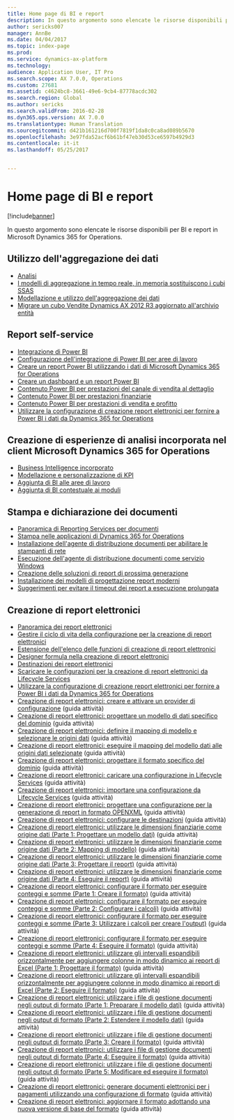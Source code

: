 ```yaml
---
title: Home page di BI e report
description: In questo argomento sono elencate le risorse disponibili per BI e report in Microsoft Dynamics 365 for Operations.
author: sericks007
manager: AnnBe
ms.date: 04/04/2017
ms.topic: index-page
ms.prod: 
ms.service: dynamics-ax-platform
ms.technology: 
audience: Application User, IT Pro
ms.search.scope: AX 7.0.0, Operations
ms.custom: 27681
ms.assetid: c4624bc8-3661-49e6-9cb4-87778acdc302
ms.search.region: Global
ms.author: sericks
ms.search.validFrom: 2016-02-28
ms.dyn365.ops.version: AX 7.0.0
ms.translationtype: Human Translation
ms.sourcegitcommit: d421b161216d700f7819f1da8c0ca8ad089b5670
ms.openlocfilehash: 3e97fda52acf6b61bf47eb30d53ce6597b4929d3
ms.contentlocale: it-it
ms.lasthandoff: 05/25/2017


---
```


# <a name="bi-amp-reporting-home-page"></a>Home page di BI e report

[!include[banner](../includes/banner.md)]


In questo argomento sono elencate le risorse disponibili per BI e report in Microsoft Dynamics 365 for Operations. 

<a name="working-with-aggregate-data"></a>Utilizzo dell'aggregazione dei dati
---------------------------

-   [Analisi](analytics.md)
-   [I modelli di aggregazione in tempo reale, in memoria sostituiscono i cubi SSAS](..\migration-upgrade\in-memory-real-time-aggregate-models.md)
-   [Modellazione e utilizzo dell'aggregazione dei dati](model-aggregate-data.md)
-   [Migrare un cubo Vendite Dynamics AX 2012 R3 aggiornato all'archivio entità](..\migration-upgrade\migrate-upgraded-cube-entity-store.md)

## <a name="self-service-reporting"></a>Report self-service
-   [Integrazione di Power BI](power-bi-integration.md)
-   [Configurazione dell'integrazione di Power BI per aree di lavoro](configure-power-bi-integration.md)
-   [Creare un report Power BI utilizzando i dati di Microsoft Dynamics 365 for Operations](create-powerbi-report-data.md)
-   [Creare un dashboard e un report Power BI](create-powerbi-report-dashboard.md)
-   [Contenuto Power BI per prestazioni del canale di vendita al dettaglio](retail-channel-performance-dashboard-power-bi-data.md)
-   [Contenuto Power BI per prestazioni finanziarie](financial-performance-power-bi-content-pack.md)
-   [Contenuto Power BI per prestazioni di vendita e profitto](sales-profitability-performance-content-pack.md)
-   [Utilizzare la configurazione di creazione report elettronici per fornire a Power BI i dati da Dynamics 365 for Operations](general-electronic-reporting-report-configuration-get-data-powerbi.md)

## <a name="building-embedded-analytical-experiences-in-the-dynamics-365-for-operations-client"></a>Creazione di esperienze di analisi incorporata nel client Microsoft Dynamics 365 for Operations
-   [Business Intelligence incorporato](analytics.md#embedded-business-intelligence)
-   [Modellazione e personalizzazione di KPI](analytics.md#kpi-modeling-and-customization)
-   [Aggiunta di BI alle aree di lavoro](add-bi-workspaces.md)
-   [Aggiunta di BI contestuale ai moduli](add-contextual-bi-forms.md)

## <a name="document-reporting-and-printing"></a>Stampa e dichiarazione dei documenti
-   [Panoramica di Reporting Services per documenti](document-reporting-services.md)
-   [Stampa nelle applicazioni di Dynamics 365 for Operations](print-documents.md)
-   [Installazione dell'agente di distribuzione documenti per abilitare le stampanti di rete](install-document-routing-agent.md)
-   [Esecuzione dell'agente di distribuzione documenti come servizio Windows](run-document-routing-agent-as-windows-service.md)
-   [Creazione delle soluzioni di report di prossima generazione](create-nextgen-reporting-solutions.md)
-   [Installazione dei modelli di progettazione report moderni](install-modern-report-design-templates.md)
-   [Suggerimenti per evitare il timeout dei report a esecuzione prolungata](prevent-long-running-reports-timing-out.md)

## <a name="electronic-reporting"></a>Creazione di report elettronici
-   [Panoramica dei report elettronici](general-electronic-reporting.md)
-   [Gestire il ciclo di vita della configurazione per la creazione di report elettronici](general-electronic-reporting-manage-configuration-lifecycle.md)
-   [Estensione dell'elenco delle funzioni di creazione di report elettronici](general-electronic-reporting-formulas-list-extension.md)
-   [Designer formula nella creazione di report elettronici](general-electronic-reporting-formula-designer.md)
-   [Destinazioni dei report elettronici](electronic-reporting-destinations.md)
-   [Scaricare le configurazioni per la creazione di report elettronici da Lifecycle Services](download-electronic-reporting-configuration-lcs.md)
-   [Utilizzare la configurazione di creazione report elettronici per fornire a Power BI i dati da Dynamics 365 for Operations](general-electronic-reporting-report-configuration-get-data-powerbi.md)
-   [Creazione di report elettronici: creare e attivare un provider di configurazione](http://ax.help.dynamics.com/en/wiki/er-select-service-provider/) (guida attività)
-   [Creazione di report elettronici: progettare un modello di dati specifico del dominio](http://ax.help.dynamics.com/en/wiki/er-design-domain-specific-data-model/) (guida attività)
-   [Creazione di report elettronici: definire il mapping di modello e selezionare le origini dati](http://ax.help.dynamics.com/en/wiki/er-define-model-mapping-and-select-data-sources/) (guida attività)
-   [Creazione di report elettronici: eseguire il mapping del modello dati alle origini dati selezionate](http://ax.help.dynamics.com/en/wiki/er-map-data-model-to-selected-data-sources/) (guida attività)
-   [Creazione di report elettronici: progettare il formato specifico del dominio](http://ax.help.dynamics.com/en/wiki/er-design-domain-specific-format/) (guida attività)
-   [Creazione di report elettronici: caricare una configurazione in Lifecycle Services](http://ax.help.dynamics.com/en/wiki/upload-a-configuration-into-lifecycle-services/) (guida attività)
-   [Creazione di report elettronici: importare una configurazione da Lifecycle Services](http://ax.help.dynamics.com/en/wiki/import-a-configuration-from-lifecycle-services/) (guida attività)
-   [Creazione di report elettronici: progettare una configurazione per la generazione di report in formato OPENXML](http://ax.help.dynamics.com/en/wiki/design-a-configuration-for-generating-reports-in-openxml-format/) (guida attività)
-   [Creazione di report elettronici: configurare le destinazioni](http://ax.help.dynamics.com/en/wiki/configure-destinations/) (guida attività)
-   [Creazione di report elettronici: utilizzare le dimensioni finanziarie come origine dati (Parte 1: Progettare un modello dati)](http://ax.help.dynamics.com/en/wiki/er-use-financial-dimensions-as-a-data-source-part-1-design-data-model/) (guida attività)
-   [Creazione di report elettronici: utilizzare le dimensioni finanziarie come origine dati (Parte 2: Mapping di modello)](http://ax.help.dynamics.com/en/wiki/er-use-financial-dimensions-as-a-data-source-part-2-model-mapping/) (guida attività)
-   [Creazione di report elettronici: utilizzare le dimensioni finanziarie come origine dati (Parte 3: Progettare il report)](http://ax.help.dynamics.com/en/wiki/er-use-financial-dimensions-as-a-data-source-part-3-design-the-report/) (guida attività)
-   [Creazione di report elettronici: utilizzare le dimensioni finanziarie come origine dati (Parte 4: Eseguire il report)](http://ax.help.dynamics.com/en/wiki/er-use-financial-dimensions-as-a-data-source-part-4-run-the-report/) (guida attività)
-   [Creazione di report elettronici: configurare il formato per eseguire conteggi e somme (Parte 1: Creare il formato)](http://ax.help.dynamics.com/en/wiki/er-configure-format-to-do-counting-and-summing-part-1-create-format/) (guida attività)
-   [Creazione di report elettronici: configurare il formato per eseguire conteggi e somme (Parte 2: Configurare i calcoli)](http://ax.help.dynamics.com/en/wiki/er-configure-format-to-do-counting-and-summing-part-2-configure-computations/) (guida attività)
-   [Creazione di report elettronici: configurare il formato per eseguire conteggi e somme (Parte 3: Utilizzare i calcoli per creare l'output)](http://ax.help.dynamics.com/en/wiki/er-configure-format-to-do-counting-and-summing-part-3-use-computations-to-make-the-output/) (guida attività)
-   [Creazione di report elettronici: configurare il formato per eseguire conteggi e somme (Parte 4: Eseguire il formato)](http://ax.help.dynamics.com/en/wiki/er-configure-format-to-do-counting-and-summing-part-4-run-format/) (guida attività)
-   [Creazione di report elettronici: utilizzare gli intervalli espandibili orizzontalmente per aggiungere colonne in modo dinamico ai report di Excel (Parte 1: Progettare il formato)](http://ax.help.dynamics.com/en/wiki/er-use-horizontally-expandable-ranges-to-dynamically-add-columns-in-excel-reports-part-1-design-format/) (guida attività)
-   [Creazione di report elettronici: utilizzare gli intervalli espandibili orizzontalmente per aggiungere colonne in modo dinamico ai report di Excel (Parte 2: Eseguire il formato)](http://ax.help.dynamics.com/en/wiki/er-use-horizontally-expandable-ranges-to-dynamically-add-columns-in-excel-reports-part-2-run-format/) (guida attività)
-   [Creazione di report elettronici: utilizzare i file di gestione documenti negli output di formato (Parte 1: Preparare il modello dati)](http://ax.help.dynamics.com/en/wiki/er-use-document-management-files-in-format-outputs-part-1-prepare-data-model/) (guida attività)
-   [Creazione di report elettronici: utilizzare i file di gestione documenti negli output di formato (Parte 2: Estendere il modello dati)](http://ax.help.dynamics.com/en/wiki/er-use-document-management-files-in-format-outputs-part-2-extend-data-model/) (guida attività)
-   [Creazione di report elettronici: utilizzare i file di gestione documenti negli output di formato (Parte 3: Creare il formato)](http://ax.help.dynamics.com/en/wiki/er-use-document-management-files-in-format-outputs-part-3-create-format/) (guida attività)
-   [Creazione di report elettronici: utilizzare i file di gestione documenti negli output di formato (Parte 4: Eseguire il formato)](http://ax.help.dynamics.com/en/wiki/er-use-document-management-files-in-format-outputs-part-4-run-format/) (guida attività)
-   [Creazione di report elettronici: utilizzare i file di gestione documenti negli output di formato (Parte 5: Modificare ed eseguire il formato)](http://ax.help.dynamics.com/en/wiki/er-use-document-management-files-in-format-outputs-part-5-modify-and-run-format/) (guida attività)
-   [Creazione di report elettronici: generare documenti elettronici per i pagamenti utilizzando una configurazione di formato](http://ax.help.dynamics.com/en/wiki/generate-electronic-documents-for-payments-using-a-format-configuration/) (guida attività)
-   [Creazione di report elettronici: aggiornare il formato adottando una nuova versione di base del formato](http://ax.help.dynamics.com/en/wiki/upgrade-your-format-by-adopting-a-new-base-version-of-that-format/) (guida attività)







